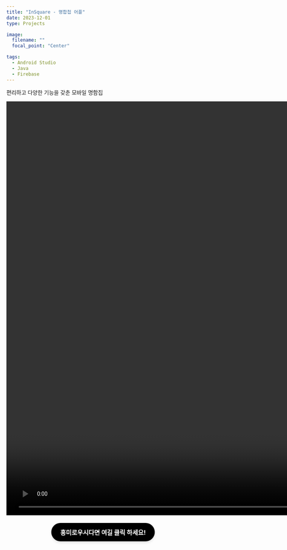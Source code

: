```yaml
---
title: "InSquare - 명합첩 어플"
date: 2023-12-01
type: Projects

image:
  filename: ""
  focal_point: "Center"

tags:
  - Android Studio
  - Java
  - Firebase
---
```


편리하고 다양한 기능을 갖춘 모바일 명함집

<!--more-->

<video width="1920" height="1080" controls>
  <source src="/uploads/insquare.mp4" type="video/mp4">
  Your browser does not support the video tag.
</video>

<!-- 세련된 검은색 버튼 추가 -->
<div style="text-align: center; margin-top: 20px;">
  <a href="https://github.com/machoganzi/project_insquare" target="_blank" style="
    display: inline-block; 
    padding: 12px 24px; 
    background-color: #000; 
    color: #fff; 
    text-decoration: none; 
    border-radius: 30px;
    font-size: 16px;
    font-weight: bold;
    box-shadow: 0 4px 6px rgba(0, 0, 0, 0.1);
    transition: background-color 0.3s ease, transform 0.3s ease;">
    흥미로우시다면 여길 클릭 하세요!
  </a>
</div>

<!-- Hover 효과 추가 -->
<style>
  a:hover {
    background-color: #333;
    transform: translateY(-2px);
  }
</style>
